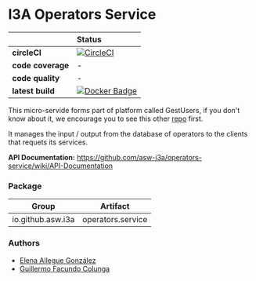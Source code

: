 # I3A Operators Service

| | **Status** |
|---|:----|
| **circleCI** |[![CircleCI](https://circleci.com/gh/asw-i3a/operators-service/tree/master.svg?style=svg)](https://circleci.com/gh/asw-i3a/operators-service/tree/master)
| **code coverage** | -
| **code quality** |-
| **latest build** |[![Docker Badge](https://img.shields.io/badge/docker%20image-latest-blue.svg)](https://hub.docker.com/r/incisystem/operators_service/)

This micro-servide forms part of platform called GestUsers, if you don't know about it, we encourage you to see this other [repo](https://github.com/asw-i3a/project-documentation) first.

It manages the input / output from the database of operators to the clients that requets its services.

**API Documentation:** https://github.com/asw-i3a/operators-service/wiki/API-Documentation

### Package
|Group|Artifact|
|-----|--------|
|io.github.asw.i3a|operators.service|

### Authors
- [Elena Allegue González](https://github.com/EleAllegue)
- [Guillermo Facundo Colunga](https://github.com/thewilly)
